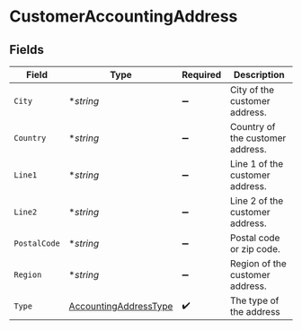 # CustomerAccountingAddress


## Fields

| Field                                                                 | Type                                                                  | Required                                                              | Description                                                           |
| --------------------------------------------------------------------- | --------------------------------------------------------------------- | --------------------------------------------------------------------- | --------------------------------------------------------------------- |
| `City`                                                                | **string*                                                             | :heavy_minus_sign:                                                    | City of the customer address.                                         |
| `Country`                                                             | **string*                                                             | :heavy_minus_sign:                                                    | Country of the customer address.                                      |
| `Line1`                                                               | **string*                                                             | :heavy_minus_sign:                                                    | Line 1 of the customer address.                                       |
| `Line2`                                                               | **string*                                                             | :heavy_minus_sign:                                                    | Line 2 of the customer address.                                       |
| `PostalCode`                                                          | **string*                                                             | :heavy_minus_sign:                                                    | Postal code or zip code.                                              |
| `Region`                                                              | **string*                                                             | :heavy_minus_sign:                                                    | Region of the customer address.                                       |
| `Type`                                                                | [AccountingAddressType](../../models/shared/accountingaddresstype.md) | :heavy_check_mark:                                                    | The type of the address                                               |